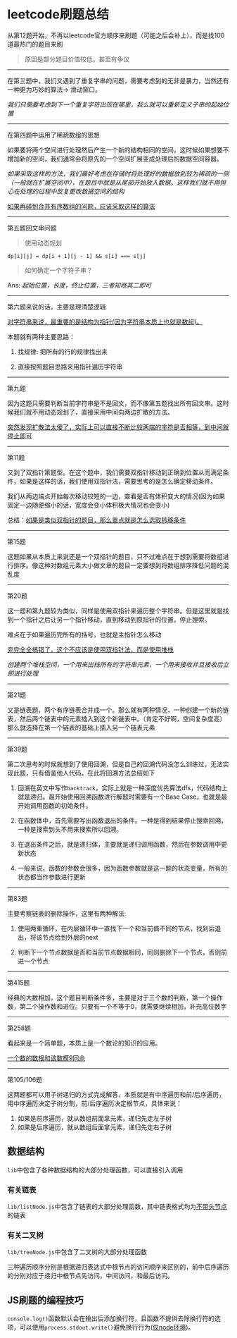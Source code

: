 # leetcode刷题总结

从第12题开始，不再以leetcode官方顺序来刷题（可能之后会补上），而是找100道最热门的题目来刷

> 原因是部分题目价值较低，甚至有争议

---

在第三题中，我们又遇到了重复字串的问题，需要考虑到的无非是暴力，当然还有一种更为巧妙的算法-> 滑动窗口。

*我们只需要考虑到下一个重复字符出现在哪里，我么就可以重新定义子串的起始位置*

---

在第四题中运用了稀疏数组的思想

如果要将两个空间进行处理然后产生一个新的结构相同的空间，这时候如果想要不增加新的空间，我们通常会将原先的一个空间扩展变成处理后的数据空间容器。

*如果采取这样的方法，我们最好考虑在存储时将处理好的数据放到较为稀疏的一侧（一般就在扩展空间中），在题目中就是从尾部开始放入数据。这样我们就不用担心在处理的过程中反复更改数据空间的结构*

<u>如果再碰到合并有序数组的问题，应该采取这样的算法</u>

---

第五题回文串问题

> 使用动态规划

```
dp[i][j] = dp[i + 1][j - 1] && s[i] === s[j]
```

> 如何确定一个字符子串？

Ans: *起始位置，长度，终止位置，三者知晓其二即可*

---

第六题来说的话，主要是理清楚逻辑

<u>对字符串来说，最重要的是结构为指针(因为字符串本质上也就是数组)。</u>

本题就有两种主要思路：

1. 找规律: 把所有的行的规律找出来

2. 直接按照题目思路来用指针遍历字符串

---

第九题

因为这题只需要判断当前字符串是不是回文，而不像第五题找出所有回文串。这时候我们就不用动态规划了，直接采用中间向两边扩散的方法。

<u>突然发现扩散法太傻了，实际上可以直接不断比较两端的字符是否相等，到中间就停止即可</u>

---

第11题

又到了双指针第题型。在这个题中，我们需要双指针移动到正确到位置从而满足条件，如果是这样的话，我们使用双指针法，需要思考的是怎么确定移动条件。

我们从两边端点开始每次移动较短的一边，查看是否有体积变大的情况(因为如果固定一边随便缩小的话，宽度会变小体积极大情况也会变小)

总结：<u>如果是类似双指针的题目，那么重点就是怎么选取转移条件</u>

---

第15题

这题如果从本质上来说还是一个双指针的题目，只不过难点在于想到需要将数组进行排序。像这种对数组元素大小做文章的题目一定要想到将数组排序降低问题的混乱度

---

第20题

这一题和第九题较为类似，同样是使用双指针来遍历整个字符串。但是这里就是找到一个指针之后让另一个指针移动，直到移动到原指针的位置，停止搜索。

难点在于如果遍历完所有的括号，也就是主指针怎么移动

<u>完完全全搞错了，这个不应该是使用双指针法，而是使用堆栈</u>

*创建两个堆栈空间，一个用来出栈所有的字符串元素，一个用来接收并且接收后立即进行处理*

---

第21题

又是链表题，两个有序链表合并成一个。那么就有两种情况，一种创建一个新的链表，然后两个链表中的元素插入到这个新链表中。（肯定不好啊，空间复杂度高）那么就选择在第一个链表的基础上插入另一个链表元素

---

第39题

第二次思考的时候就想到了使用回溯，但是自己的回溯代码没怎么训练过，无法实现此题，只有借鉴他人代码。在此将回溯方法总结如下

1. 回溯在英文中写作`backtrack`，实际上就是一种深度优先算法dfs，代码结构上就是递归。最开始使用回溯函数进行解题时需要有一个Base Case，也就是最开始调用函数的初始条件。

2. 在函数体中，首先需要写出函数退出的条件。一种是得到结果停止搜索回溯，一种是搜索到头不用来搜索所以回溯。

3. 在退出条件之后，就是递归体，主要就是递归调用函数，然后在参数调用中更新状态

4. 一般来说，函数的参数会很多，因为函数参数就是这一题的状态变量，所有的状态都当作参数进行更新

---

第83题

主要考察链表的删除操作，这里有两种解法:

1. 使用两重循环，在内层循环中一直找下一个和当前值不同的节点，找到后退出，将该节点给到外层的next

2. 判断下一个节点数据是否和当前节点数据相同，同则删除下一个节点，否则前进一个节点

---

第415题

经典的大数相加，这个题目判断条件多，主要是对于三个数的判断，第一个操作数，第二个操作数和进位。只要有一个不等于0，就需要继续相加，补充高位数字

---

第258题

看起来是一个简单题，本质上是一个数论的知识的应用。

<u>一个数的数根和该数模9同余</u>

---

第105/106题

这两题都可以用子树递归的方式完成解答，本质就是有中序遍历和前/后序遍历，用中序遍历决定子树分割，前/后序遍历决定根节点，具体来说：

1. 如果是前序遍历，就从数组前面拿元素，递归先走左子树
2. 如果是后序遍历，就从数组后面拿元素，递归先走右子树


## 数据结构

`lib`中包含了各种数据结构的大部分处理函数，可以直接引入调用

### 有关链表

`lib/listNode.js`中包含了链表的大部分处理函数，其中链表格式均为<u>不带头节点</u>的链表

### 有关二叉树

`lib/treeNode.js`中包含了二叉树的大部分处理函数

三种遍历顺序分别是根据递归表达式中根节点的访问顺序来区别的，前中后序遍历的分别对应于递归中根节点先访问，中间访问，和最后访问。

## JS刷题的编程技巧

`console.log()`函数默认会在输出后添加换行符，且函数不提供去除换行符的选项，可以使用`process.stdout.write()`避免换行行为(<u>仅node环境</u>)。
